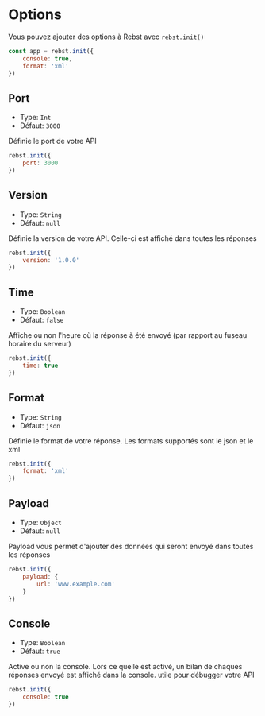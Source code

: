 # Options
Vous pouvez ajouter des options à Rebst avec `rebst.init()`

```javascript
const app = rebst.init({
    console: true,
    format: 'xml'
})
```

## Port

- Type: `Int`
- Défaut: `3000`

Définie le port de votre API

```javascript
rebst.init({
    port: 3000
})
```

## Version

- Type: `String`
- Défaut: `null`

Définie la version de votre API. Celle-ci est affiché dans toutes les réponses

```javascript
rebst.init({
    version: '1.0.0'
})
```

## Time

- Type: `Boolean`
- Défaut: `false`

Affiche ou non l'heure où la réponse à été envoyé (par rapport au fuseau horaire du serveur)

```javascript
rebst.init({
    time: true
})
```

## Format

- Type: `String`
- Défaut: `json`

Définie le format de votre réponse. Les formats supportés sont le json et le xml

```javascript
rebst.init({
    format: 'xml'
})
```

## Payload

- Type: `Object`
- Défaut: `null`

Payload vous permet d'ajouter des données qui seront envoyé dans toutes les réponses

```javascript
rebst.init({
    payload: {
        url: 'www.example.com'
    }
})
```

## Console

- Type: `Boolean`
- Défaut: `true`

Active ou non la console. Lors ce quelle est activé, un bilan de chaques réponses envoyé est affiché dans la console. utile pour débugger votre API

```javascript
rebst.init({
    console: true
})
```